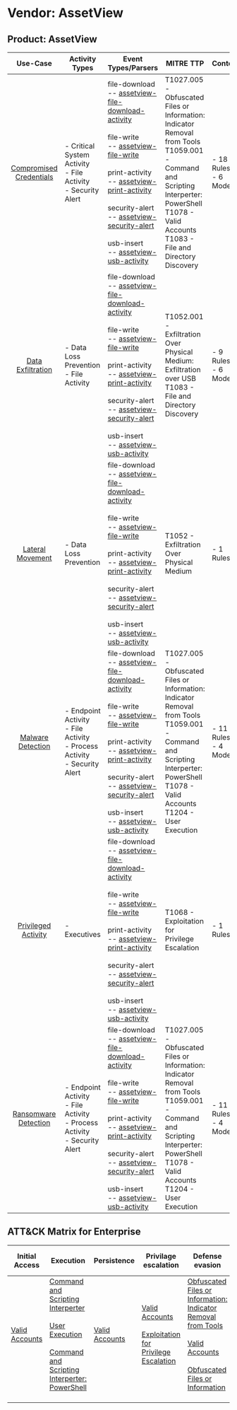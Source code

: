 Vendor: AssetView
=================
Product: AssetView
------------------
|                                 Use-Case                                  | Activity Types                                                                   | Event Types/Parsers                                                                                                                                                                                                                                                                                                                                                                                                                                                                                                                                                | MITRE TTP                                                                                                                                                                                                    | Content                    |
|:-------------------------------------------------------------------------:| -------------------------------------------------------------------------------- | ------------------------------------------------------------------------------------------------------------------------------------------------------------------------------------------------------------------------------------------------------------------------------------------------------------------------------------------------------------------------------------------------------------------------------------------------------------------------------------------------------------------------------------------------------------------ | ------------------------------------------------------------------------------------------------------------------------------------------------------------------------------------------------------------ | -------------------------- |
| [Compromised Credentials](../UseCases/usecase_compromised_credentials.md) | - Critical System Activity<br>- File Activity<br>- Security Alert                |  file-download<br> -- [assetview-file-download-activity](../Parsers/parserContent_assetview-file-download-activity.md)<br><br> file-write<br> -- [assetview-file-write](../Parsers/parserContent_assetview-file-write.md)<br><br> print-activity<br> -- [assetview-print-activity](../Parsers/parserContent_assetview-print-activity.md)<br><br> security-alert<br> -- [assetview-security-alert](../Parsers/parserContent_assetview-security-alert.md)<br><br> usb-insert<br> -- [assetview-usb-activity](../Parsers/parserContent_assetview-usb-activity.md)<br> | T1027.005 - Obfuscated Files or Information: Indicator Removal from Tools<br>T1059.001 - Command and Scripting Interperter: PowerShell<br>T1078 - Valid Accounts<br>T1083 - File and Directory Discovery<br> |  - 18 Rules<br> - 6 Models |
|       [Data Exfiltration](../UseCases/usecase_data_exfiltration.md)       | - Data Loss Prevention<br>- File Activity                                        |  file-download<br> -- [assetview-file-download-activity](../Parsers/parserContent_assetview-file-download-activity.md)<br><br> file-write<br> -- [assetview-file-write](../Parsers/parserContent_assetview-file-write.md)<br><br> print-activity<br> -- [assetview-print-activity](../Parsers/parserContent_assetview-print-activity.md)<br><br> security-alert<br> -- [assetview-security-alert](../Parsers/parserContent_assetview-security-alert.md)<br><br> usb-insert<br> -- [assetview-usb-activity](../Parsers/parserContent_assetview-usb-activity.md)<br> | T1052.001 - Exfiltration Over Physical Medium: Exfiltration over USB<br>T1083 - File and Directory Discovery<br>                                                                                             |  - 9 Rules<br> - 6 Models  |
|        [Lateral Movement](../UseCases/usecase_lateral_movement.md)        | - Data Loss Prevention                                                           |  file-download<br> -- [assetview-file-download-activity](../Parsers/parserContent_assetview-file-download-activity.md)<br><br> file-write<br> -- [assetview-file-write](../Parsers/parserContent_assetview-file-write.md)<br><br> print-activity<br> -- [assetview-print-activity](../Parsers/parserContent_assetview-print-activity.md)<br><br> security-alert<br> -- [assetview-security-alert](../Parsers/parserContent_assetview-security-alert.md)<br><br> usb-insert<br> -- [assetview-usb-activity](../Parsers/parserContent_assetview-usb-activity.md)<br> | T1052 - Exfiltration Over Physical Medium<br>                                                                                                                                                                |  - 1 Rules<br>             |
|       [Malware Detection](../UseCases/usecase_malware_detection.md)       | - Endpoint Activity<br>- File Activity<br>- Process Activity<br>- Security Alert |  file-download<br> -- [assetview-file-download-activity](../Parsers/parserContent_assetview-file-download-activity.md)<br><br> file-write<br> -- [assetview-file-write](../Parsers/parserContent_assetview-file-write.md)<br><br> print-activity<br> -- [assetview-print-activity](../Parsers/parserContent_assetview-print-activity.md)<br><br> security-alert<br> -- [assetview-security-alert](../Parsers/parserContent_assetview-security-alert.md)<br><br> usb-insert<br> -- [assetview-usb-activity](../Parsers/parserContent_assetview-usb-activity.md)<br> | T1027.005 - Obfuscated Files or Information: Indicator Removal from Tools<br>T1059.001 - Command and Scripting Interperter: PowerShell<br>T1078 - Valid Accounts<br>T1204 - User Execution<br>               |  - 11 Rules<br> - 4 Models |
|     [Privileged Activity](../UseCases/usecase_privileged_activity.md)     | - Executives                                                                     |  file-download<br> -- [assetview-file-download-activity](../Parsers/parserContent_assetview-file-download-activity.md)<br><br> file-write<br> -- [assetview-file-write](../Parsers/parserContent_assetview-file-write.md)<br><br> print-activity<br> -- [assetview-print-activity](../Parsers/parserContent_assetview-print-activity.md)<br><br> security-alert<br> -- [assetview-security-alert](../Parsers/parserContent_assetview-security-alert.md)<br><br> usb-insert<br> -- [assetview-usb-activity](../Parsers/parserContent_assetview-usb-activity.md)<br> | T1068 - Exploitation for Privilege Escalation<br>                                                                                                                                                            |  - 1 Rules<br>             |
|    [Ransomware Detection](../UseCases/usecase_ransomware_detection.md)    | - Endpoint Activity<br>- File Activity<br>- Process Activity<br>- Security Alert |  file-download<br> -- [assetview-file-download-activity](../Parsers/parserContent_assetview-file-download-activity.md)<br><br> file-write<br> -- [assetview-file-write](../Parsers/parserContent_assetview-file-write.md)<br><br> print-activity<br> -- [assetview-print-activity](../Parsers/parserContent_assetview-print-activity.md)<br><br> security-alert<br> -- [assetview-security-alert](../Parsers/parserContent_assetview-security-alert.md)<br><br> usb-insert<br> -- [assetview-usb-activity](../Parsers/parserContent_assetview-usb-activity.md)<br> | T1027.005 - Obfuscated Files or Information: Indicator Removal from Tools<br>T1059.001 - Command and Scripting Interperter: PowerShell<br>T1078 - Valid Accounts<br>T1204 - User Execution<br>               |  - 11 Rules<br> - 4 Models |

ATT&CK Matrix for Enterprise
----------------------------
| Initial Access                                                      | Execution                                                                                                                                                                                                                                                       | Persistence                                                         | Privilage escalation                                                                                                                                          | Defense evasion                                                                                                                                                                                                                                                               | Credential Access | Discovery                                                                         | Lateral Movement | Collection | Command and Control | Exfiltration                                                                                                                                                                                            | Impact |
| ------------------------------------------------------------------- | --------------------------------------------------------------------------------------------------------------------------------------------------------------------------------------------------------------------------------------------------------------- | ------------------------------------------------------------------- | ------------------------------------------------------------------------------------------------------------------------------------------------------------- | ----------------------------------------------------------------------------------------------------------------------------------------------------------------------------------------------------------------------------------------------------------------------------- | ----------------- | --------------------------------------------------------------------------------- | ---------------- | ---------- | ------------------- | ------------------------------------------------------------------------------------------------------------------------------------------------------------------------------------------------------- | ------ |
| [Valid Accounts](https://attack.mitre.org/techniques/T1078)<br><br> | [Command and Scripting Interperter](https://attack.mitre.org/techniques/T1059)<br><br>[User Execution](https://attack.mitre.org/techniques/T1204)<br><br>[Command and Scripting Interperter: PowerShell](https://attack.mitre.org/techniques/T1059/001)<br><br> | [Valid Accounts](https://attack.mitre.org/techniques/T1078)<br><br> | [Valid Accounts](https://attack.mitre.org/techniques/T1078)<br><br>[Exploitation for Privilege Escalation](https://attack.mitre.org/techniques/T1068)<br><br> | [Obfuscated Files or Information: Indicator Removal from Tools](https://attack.mitre.org/techniques/T1027/005)<br><br>[Valid Accounts](https://attack.mitre.org/techniques/T1078)<br><br>[Obfuscated Files or Information](https://attack.mitre.org/techniques/T1027)<br><br> |                   | [File and Directory Discovery](https://attack.mitre.org/techniques/T1083)<br><br> |                  |            |                     | [Exfiltration Over Physical Medium: Exfiltration over USB](https://attack.mitre.org/techniques/T1052/001)<br><br>[Exfiltration Over Physical Medium](https://attack.mitre.org/techniques/T1052)<br><br> |        |